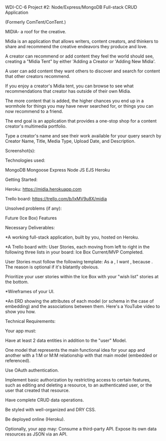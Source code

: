 WDI-CC-6 Project #2: Node/Express/MongoDB Full-stack CRUD Application

(Formerly ComTent/ConTent.)


MIDIA- a roof for the creative.


Midia is an application that allows writers, content creators, and thinkers to share and recommend the creative endeavors they produce and love.



A creator can recommend or add content they feel the world should see, creating a "Midia Tent" by either 'Adding a Creator or 'Adding New Midia'.


A user can add content they want others to discover and search for content that other creators recommend.


If you enjoy a creator's Midia tent, you can browse to see what recommendations that creator has outside of their own Midia.



The more content that is added, the higher chances you end up in a wormhole for things you may have never searched for, or things you can now recommend to a friend.


The end goal is an application that provides a one-stop shop for a content creator's multimedia portfolio. 

Type a creator's name and see their work available for your query search by Creator Name, Title, Media Type, Upload Date, and Description. 


Screenshot(s):



Technologies used:

MongoDB Mongoose Express Node JS EJS Heroku



Getting Started:

Heroku: https://midia.herokuapp.com

Trello board: https://trello.com/b/IxMV9u8X/midia

Unsolved problems (if any):

Future (Ice Box) Features

Necessary Deliverables:

*A working full-stack application, built by you, hosted on Heroku.

*A Trello board with: User Stories, each moving from left to right in the following three lists in your board: Ice Box Current/MVP Completed.

User Stories must follow the following template: As a , I want , because . The reason is optional if it's blatantly obvious.

Prioritize your user stories within the Ice Box with your "wish list" stories at the bottom.

*Wireframes of your UI.

*An ERD showing the attributes of each model (or schema in the case of embedding) and the associations between them. Here's a YouTube video to show you how.

Technical Requirements:

Your app must:

Have at least 2 data entities in addition to the "user" Model.

One model that represents the main functional idea for your app and another with a 1:M or M:M relationship with that main model (embedded or referenced).


Use OAuth authentication.

Implement basic authorization by restricting access to certain features, such as editing and deleting a resource, to an authenticated user, or the user that created that resource.


Have complete CRUD data operations.

Be styled with well-organized and DRY CSS.

Be deployed online (Heroku).

Optionally, your app may: Consume a third-party API. Expose its own data resources as JSON via an API.
